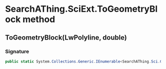 # SearchAThing.SciExt.ToGeometryBlock method
## ToGeometryBlock(LwPolyline, double)
### Signature
```csharp
public static System.Collections.Generic.IEnumerable<SearchAThing.Sci.Geometry> ToGeometryBlock(LwPolyline lwpolyline, double tolLen)
```
